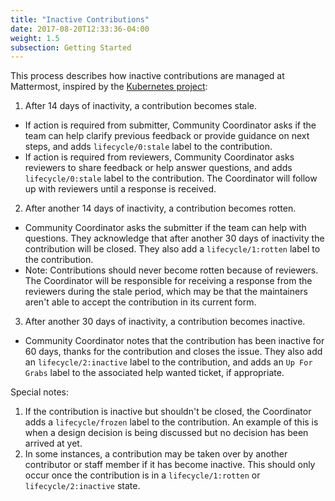 ```yaml
---
title: "Inactive Contributions"
date: 2017-08-20T12:33:36-04:00
weight: 1.5
subsection: Getting Started
---
```


This process describes how inactive contributions are managed at Mattermost, inspired by the [Kubernetes project](https://github.com/kubernetes/kubernetes):

1. After 14 days of inactivity, a contribution becomes stale.
 - If action is required from submitter, Community Coordinator asks if the team can help clarify previous feedback or provide guidance on next steps, and adds `lifecycle/0:stale` label to the contribution.
 - If action is required from reviewers, Community Coordinator asks reviewers to share feedback or help answer questions, and adds `lifecycle/0:stale` label to the contribution. The Coordinator will follow up with reviewers until a response is received.

2. After another 14 days of inactivity, a contribution becomes rotten.
 - Community Coordinator asks the submitter if the team can help with questions. They acknowledge that after another 30 days of inactivity the contribution will be closed. They also add a `lifecycle/1:rotten` label to the contribution.
 - Note: Contributions should never become rotten because of reviewers. The Coordinator will be responsible for receiving a response from the reviewers during the stale period, which may be that the maintainers aren't able to accept the contribution in its current form.

3. After another 30 days of inactivity, a contribution becomes inactive.
 - Community Coordinator notes that the contribution has been inactive for 60 days, thanks for the contribution and closes the issue. They also add an `lifecycle/2:inactive` label to the contribution, and adds an `Up For Grabs` label to the associated help wanted ticket, if appropriate.

Special notes:

1. If the contribution is inactive but shouldn't be closed, the Coordinator adds a `lifecycle/frozen` label to the contribution. An example of this is when a design decision is being discussed but no decision has been arrived at yet.
2. In some instances, a contribution may be taken over by another contributor or staff member if it has become inactive. This should only occur once the contribution is in a `lifecycle/1:rotten` or `lifecycle/2:inactive` state.
